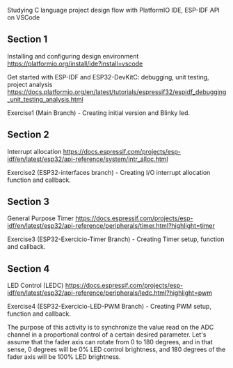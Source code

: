 Studying C language project design flow with PlatformIO IDE, ESP-IDF API on VSCode
## Section 1 
Installing and configuring design environment
https://platformio.org/install/ide?install=vscode

Get started with ESP-IDF and ESP32-DevKitC: debugging, unit testing, project analysis
https://docs.platformio.org/en/latest/tutorials/espressif32/espidf_debugging_unit_testing_analysis.html

Exercise1 (Main Branch) - Creating initial version and Blinky led.

## Section 2 
Interrupt allocation
https://docs.espressif.com/projects/esp-idf/en/latest/esp32/api-reference/system/intr_alloc.html

Exercise2 (ESP32-interfaces branch) - Creating I/O interrupt allocation function and callback.


## Section 3 
General Purpose Timer
https://docs.espressif.com/projects/esp-idf/en/latest/esp32/api-reference/peripherals/timer.html?highlight=timer

Exercise3 (ESP32-Exercicio-Timer Branch) - Creating Timer setup, function and callback.


## Section 4 
LED Control (LEDC)
https://docs.espressif.com/projects/esp-idf/en/latest/esp32/api-reference/peripherals/ledc.html?highlight=pwm

Exercise4 (ESP32-Exercicio-LED-PWM Branch) - Creating PWM setup, function and callback.

The purpose of this activity is to synchronize the value read on the ADC channel in a proportional control of a certain desired parameter.
Let's assume that the fader axis can rotate from 0 to 180 degrees, and in that sense, 0 degrees will be 0% LED control brightness, and 180 degrees of the fader axis will be 100% LED brightness.
